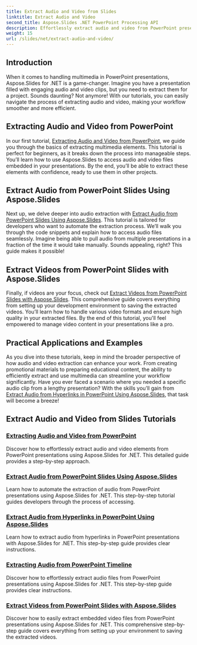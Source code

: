 ```yaml
---
title: Extract Audio and Video from Slides
linktitle: Extract Audio and Video
second_title: Aspose.Slides .NET PowerPoint Processing API
description: Effortlessly extract audio and video from PowerPoint presentations using Aspose.Slides for .NET with our comprehensive step-by-step tutorials.
weight: 15
url: /slides/net/extract-audio-and-video/
---
```

## Introduction

When it comes to handling multimedia in PowerPoint presentations, Aspose.Slides for .NET is a game-changer. Imagine you have a presentation filled with engaging audio and video clips, but you need to extract them for a project. Sounds daunting? Not anymore! With our tutorials, you can easily navigate the process of extracting audio and video, making your workflow smoother and more efficient.

## Extracting Audio and Video from PowerPoint

In our first tutorial, [Extracting Audio and Video from PowerPoint](./extracting-audio-and-video/), we guide you through the basics of extracting multimedia elements. This tutorial is perfect for beginners, as it breaks down the process into manageable steps. You’ll learn how to use Aspose.Slides to access audio and video files embedded in your presentations. By the end, you’ll be able to extract these elements with confidence, ready to use them in other projects.

## Extract Audio from PowerPoint Slides Using Aspose.Slides

Next up, we delve deeper into audio extraction with [Extract Audio from PowerPoint Slides Using Aspose.Slides](./extract-audio-from-powerpoint/). This tutorial is tailored for developers who want to automate the extraction process. We’ll walk you through the code snippets and explain how to access audio files seamlessly. Imagine being able to pull audio from multiple presentations in a fraction of the time it would take manually. Sounds appealing, right? This guide makes it possible!

## Extract Videos from PowerPoint Slides with Aspose.Slides

Finally, if videos are your focus, check out [Extract Videos from PowerPoint Slides with Aspose.Slides](./extract-videos-from-powerpoint-slides/). This comprehensive guide covers everything from setting up your development environment to saving the extracted videos. You’ll learn how to handle various video formats and ensure high quality in your extracted files. By the end of this tutorial, you'll feel empowered to manage video content in your presentations like a pro.

## Practical Applications and Examples

As you dive into these tutorials, keep in mind the broader perspective of how audio and video extraction can enhance your work. From creating promotional materials to preparing educational content, the ability to efficiently extract and use multimedia can streamline your workflow significantly. Have you ever faced a scenario where you needed a specific audio clip from a lengthy presentation? With the skills you’ll gain from [Extract Audio from Hyperlinks in PowerPoint Using Aspose.Slides](./extract-audio-from-hyperlinks/), that task will become a breeze!

## Extract Audio and Video from Slides Tutorials
### [Extracting Audio and Video from PowerPoint](./extracting-audio-and-video/)
Discover how to effortlessly extract audio and video elements from PowerPoint presentations using Aspose.Slides for .NET. This detailed guide provides a step-by-step approach.
### [Extract Audio from PowerPoint Slides Using Aspose.Slides](./extract-audio-from-powerpoint/)
Learn how to automate the extraction of audio from PowerPoint presentations using Aspose.Slides for .NET. This step-by-step tutorial guides developers through the process of accessing.
### [Extract Audio from Hyperlinks in PowerPoint Using Aspose.Slides](./extract-audio-from-hyperlinks/)
Learn how to extract audio from hyperlinks in PowerPoint presentations with Aspose.Slides for .NET. This step-by-step guide provides clear instructions.
### [Extracting Audio from PowerPoint Timeline](./extracting-audio-from-timeline/)
Discover how to effortlessly extract audio files from PowerPoint presentations using Aspose.Slides for .NET. This step-by-step guide provides clear instructions.
### [Extract Videos from PowerPoint Slides with Aspose.Slides](./extract-videos-from-powerpoint-slides/)
Discover how to easily extract embedded video files from PowerPoint presentations using Aspose.Slides for .NET. This comprehensive step-by-step guide covers everything from setting up your environment to saving the extracted videos.